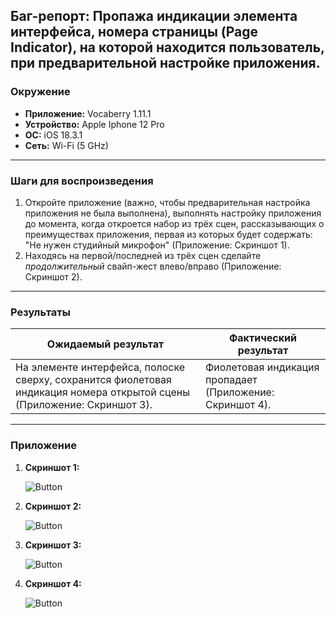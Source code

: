 
## Баг-репорт: Пропажа индикации элемента интерфейса, номера страницы (Page Indicator),  на которой находится пользователь, при предварительной настройке приложения.

### Окружение
- **Приложение:** Vocaberry  1.11.1 
- **Устройство:** Apple Iphone  12 Pro
- **ОС:** iOS 18.3.1 
- **Сеть:** Wi-Fi (5 GHz)  

---

### Шаги для воспроизведения
1. Откройте приложение (важно, чтобы предварительная настройка приложения не была выполнена), выполнять настройку приложения до момента, когда откроется набор из трёх сцен, рассказывающих о преимуществах приложения, первая из которых будет содержать: "Не нужен студийный микрофон" (Приложение: Скриншот 1).  
2. Находясь на первой/последней из трёх сцен сделайте *продолжительный* свайп-жест влево/вправо (Приложение: Скриншот 2).  

---

### Результаты
| **Ожидаемый результат** | **Фактический результат** |
|-------------------------|---------------------------|
| На элементе интерфейса, полоске сверху, сохранится фиолетовая индикация номера открытой сцены (Приложение: Скриншот 3). | Фиолетовая индикация пропадает (Приложение: Скриншот 4).|

---

### Приложение
1. **Скриншот 1:**
   
   ![Button](https://raw.githubusercontent.com/yurec26/vocaberry_bugrep/refs/heads/main/screenshot_1.jpg)  
2. **Скриншот 2:**
   
   ![Button](https://raw.githubusercontent.com/yurec26/vocaberry_bugrep/refs/heads/main/screenshot_2.jpg)  
3. **Скриншот 3:**

   ![Button](https://raw.githubusercontent.com/yurec26/vocaberry_bugrep/refs/heads/main/screenshot_3.jpg) 
4. **Скриншот 4:**
 
   ![Button](https://raw.githubusercontent.com/yurec26/vocaberry_bugrep/refs/heads/main/screenshot_4.jpg) 
